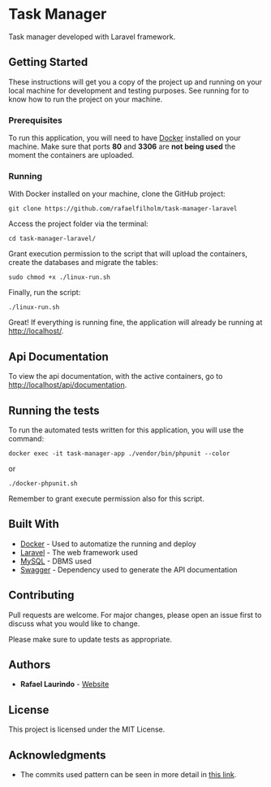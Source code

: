 # Task Manager

Task manager developed with Laravel framework.

## Getting Started

These instructions will get you a copy of the project up and running on your local machine for development and testing purposes. See running for to know how to run the project on your machine.

### Prerequisites

To run this application, you will need to have [Docker](https://www.docker.com/) installed on your machine. Make sure that ports **80** and **3306** are **not being used** the moment the containers are uploaded.

### Running

With Docker installed on your machine, clone the GitHub project:

```
git clone https://github.com/rafaelfilholm/task-manager-laravel
```

Access the project folder via the terminal:

```
cd task-manager-laravel/
```

Grant execution permission to the script that will upload the containers, create the databases and migrate the tables:

```
sudo chmod +x ./linux-run.sh
```

Finally, run the script:

```
./linux-run.sh
```

Great! If everything is running fine, the application will already be running at [http://localhost/](http://localhost/).

## Api Documentation

To view the api documentation, with the active containers, go to [http://localhost/api/documentation](http://localhost/api/documentation).

## Running the tests

To run the automated tests written for this application, you will use the command:

```
docker exec -it task-manager-app ./vendor/bin/phpunit --color
```

or

```
./docker-phpunit.sh
```

Remember to grant execute permission also for this script.


## Built With

* [Docker](https://www.docker.com/) - Used to automatize the running and deploy
* [Laravel](https://laravel.com) - The web framework used
* [MySQL](https://www.mysql.com/) - DBMS used
* [Swagger](https://swagger.io/) - Dependency used to generate the API documentation

## Contributing

Pull requests are welcome. For major changes, please open an issue first to discuss what you would like to change.

Please make sure to update tests as appropriate.

## Authors

* **Rafael Laurindo** - [Website](https://rafaellaurindo.com.br/)

## License

This project is licensed under the MIT License.

## Acknowledgments

* The commits used pattern can be seen in more detail in [this link](https://github.com/rafaelfilholm/fluxo-trabalho/blob/master/desenvolvimento/git-flow.md).